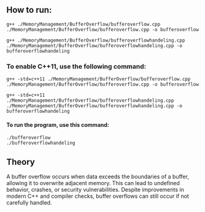 ## How to run:
    g++ ./MemoryManagement/BufferOverflow/bufferoverflow.cpp ./MemoryManagement/BufferOverflow/bufferoverflow.cpp -o bufferoverflow

    g++ ./MemoryManagement/BufferOverflow/bufferoverflowhandeling.cpp ./MemoryManagement/BufferOverflow/bufferoverflowhandeling.cpp -o bufferoverflowhandeling 

### To enable C++11, use the following command:
    g++ -std=c++11 ./MemoryManagement/BufferOverflow/bufferoverflow.cpp ./MemoryManagement/BufferOverflow/bufferoverflow.cpp -o bufferoverflow

    g++ -std=c++11 ./MemoryManagement/BufferOverflow/bufferoverflowhandeling.cpp ./MemoryManagement/BufferOverflow/bufferoverflowhandeling.cpp -o bufferoverflowhandeling

#### To run the program, use this command:
    ./bufferoverflow
    ./bufferoverflowhandeling

## Theory

A buffer overflow occurs when data exceeds the boundaries of a buffer, allowing it to overwrite adjacent memory. This can lead to undefined behavior, crashes, or security vulnerabilities. Despite improvements in modern C++ and compiler checks, buffer overflows can still occur if not carefully handled.

